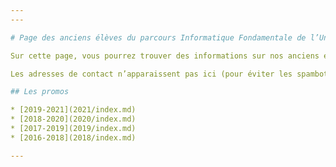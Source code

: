 ```yaml
---
---

# Page des anciens élèves du parcours Informatique Fondamentale de l’Université de Bordeaux.

Sur cette page, vous pourrez trouver des informations sur nos anciens élèves qui ont accepter de les partager. Cette page recense leur parcours après le master (et éventuellement leur formation initiale quand cela est pertinent) et donne éventuellement un lien vers leur page professionnelle. Le but est de donner un aperçu par l’exemple de ce à quoi mène le parcours et d’encourager les étudiants actuels à contacter les prédécesseurs dont le parcours les intéresse. 

Les adresses de contact n’apparaissent pas ici (pour éviter les spambots). Contactez-moi (vincent DOT penelle AT u-bordeaux DOT fr) si vous souhaitez les contacter. Certains disposent par ailleurs de page professionnelles listées ici, et vous pourrez sans doute y trouver leur adresse.

## Les promos

* [2019-2021](2021/index.md)
* [2018-2020](2020/index.md)
* [2017-2019](2019/index.md)
* [2016-2018](2018/index.md)

---
```

